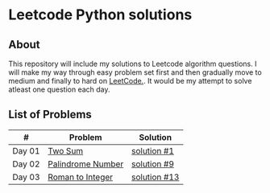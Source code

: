 # Leetcode Python solutions

## About

This repository will include my solutions to Leetcode algorithm questions. I will make my way through easy problem set first and then gradually move to medium and finally to hard on [LeetCode.](https://leetcode.com/). It would be my attempt to solve atleast one question each day.


## List of Problems

| #    | Problem                                                                                                                                                         | Solution                                                                               |
| ---- | --------------------------------------------------------------------------------------------------------------------------------------------------------------- | -------------------------------------------------------------------------------------- |
| Day 01   | [Two Sum](https://leetcode.com/problems/two-sum/)                                                                                                               | [solution #1](https://github.com/echoIshwor/leetcode/blob/main/EASY/01.py)
| Day 02   | [Palindrome Number](https://leetcode.com/problems/palindrome-number/)                                                                                                               | [solution #9](https://github.com/echoIshwor/leetcode/blob/main/EASY/02.py)
| Day 03   | [Roman to Integer](https://leetcode.com/problems/roman-to-integer/)                                                                                                               | [solution #13](https://github.com/echoIshwor/leetcode/blob/main/EASY/03.py)